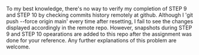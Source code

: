 To my best knowledge, there's no way to verify my completion of STEP 9 and STEP 10 by checking commits history remotely at github.
Although I 'git push --force origin main' every time after resetting, I fail to see the changes displayed accordingly in the remote repo.
However, snapshots during STEP 9 and STEP 10 opearations are added to this repo after the assignment was done for your reference.
Any further explanations of this problem are welcome.
